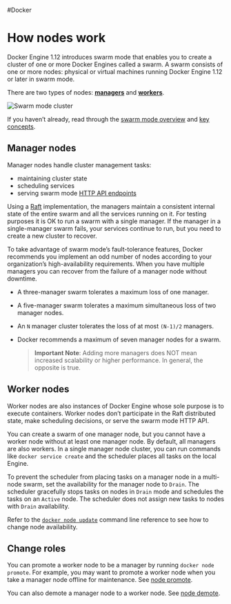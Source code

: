 #Docker 
# How nodes work
Docker Engine 1.12 introduces swarm mode that enables you to create a cluster of one or more Docker Engines called a swarm. A swarm consists of one or more nodes: physical or virtual machines running Docker Engine 1.12 or later in swarm mode.

There are two types of nodes: [**managers**](https://docs.docker.com/engine/swarm/how-swarm-mode-works/nodes/#manager-nodes) and [**workers**](https://docs.docker.com/engine/swarm/how-swarm-mode-works/nodes/#worker-nodes).

![Swarm mode cluster](https://docs.docker.com/engine/swarm/images/swarm-diagram.png)

If you haven’t already, read through the [swarm mode overview](https://docs.docker.com/engine/swarm/) and [key concepts](https://docs.docker.com/engine/swarm/key-concepts/).

## Manager nodes[](https://docs.docker.com/engine/swarm/how-swarm-mode-works/nodes/#manager-nodes)

Manager nodes handle cluster management tasks:

-   maintaining cluster state
-   scheduling services
-   serving swarm mode [HTTP API endpoints](https://docs.docker.com/engine/api/)

Using a [Raft](https://raft.github.io/raft.pdf) implementation, the managers maintain a consistent internal state of the entire swarm and all the services running on it. For testing purposes it is OK to run a swarm with a single manager. If the manager in a single-manager swarm fails, your services continue to run, but you need to create a new cluster to recover.

To take advantage of swarm mode’s fault-tolerance features, Docker recommends you implement an odd number of nodes according to your organization’s high-availability requirements. When you have multiple managers you can recover from the failure of a manager node without downtime.

-   A three-manager swarm tolerates a maximum loss of one manager.
-   A five-manager swarm tolerates a maximum simultaneous loss of two manager nodes.
-   An `N` manager cluster tolerates the loss of at most `(N-1)/2` managers.
-   Docker recommends a maximum of seven manager nodes for a swarm.
    
    > **Important Note**: Adding more managers does NOT mean increased scalability or higher performance. In general, the opposite is true.
    

## Worker nodes[](https://docs.docker.com/engine/swarm/how-swarm-mode-works/nodes/#worker-nodes)

Worker nodes are also instances of Docker Engine whose sole purpose is to execute containers. Worker nodes don’t participate in the Raft distributed state, make scheduling decisions, or serve the swarm mode HTTP API.

You can create a swarm of one manager node, but you cannot have a worker node without at least one manager node. By default, all managers are also workers. In a single manager node cluster, you can run commands like `docker service create` and the scheduler places all tasks on the local Engine.

To prevent the scheduler from placing tasks on a manager node in a multi-node swarm, set the availability for the manager node to `Drain`. The scheduler gracefully stops tasks on nodes in `Drain` mode and schedules the tasks on an `Active` node. The scheduler does not assign new tasks to nodes with `Drain` availability.

Refer to the [`docker node update`](https://docs.docker.com/engine/reference/commandline/node_update/) command line reference to see how to change node availability.

## Change roles[](https://docs.docker.com/engine/swarm/how-swarm-mode-works/nodes/#change-roles)

You can promote a worker node to be a manager by running `docker node promote`. For example, you may want to promote a worker node when you take a manager node offline for maintenance. See [node promote](https://docs.docker.com/engine/reference/commandline/node_promote/).

You can also demote a manager node to a worker node. See [node demote](https://docs.docker.com/engine/reference/commandline/node_demote/).